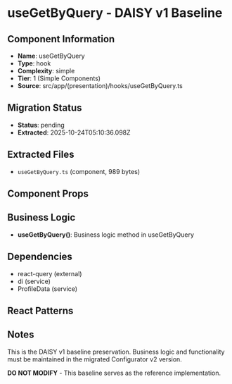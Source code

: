 # useGetByQuery - DAISY v1 Baseline

## Component Information

- **Name**: useGetByQuery
- **Type**: hook
- **Complexity**: simple
- **Tier**: 1 (Simple Components)
- **Source**: src/app/(presentation)/hooks/useGetByQuery.ts

## Migration Status

- **Status**: pending
- **Extracted**: 2025-10-24T05:10:36.098Z

## Extracted Files

- `useGetByQuery.ts` (component, 989 bytes)

## Component Props



## Business Logic

- **useGetByQuery()**: Business logic method in useGetByQuery

## Dependencies

- react-query (external)
- di (service)
- ProfileData (service)

## React Patterns



## Notes

This is the DAISY v1 baseline preservation. Business logic and functionality
must be maintained in the migrated Configurator v2 version.

**DO NOT MODIFY** - This baseline serves as the reference implementation.
